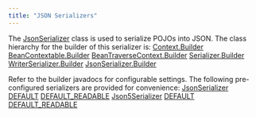 ```yaml
---
title: "JSON Serializers"
---
```


The [JsonSerializer](../apidocs/org/apache/juneau/json/JsonSerializer.html) class is used to serialize POJOs into JSON.
The class hierarchy for the builder of this serializer is:
<tree>
<node-0><java-abstract-class>[Context.Builder](../apidocs/org/apache/juneau/Context/Builder.html)</java-abstract-class></node-0>
<node-1><java-abstract-class>[BeanContextable.Builder](../apidocs/org/apache/juneau/BeanContextable/Builder.html)</java-abstract-class></node-1>
<node-2><java-abstract-class>[BeanTraverseContext.Builder](../apidocs/org/apache/juneau/BeanTraverseContext/Builder.html)</java-abstract-class></node-2>
<node-3><java-abstract-class>[Serializer.Builder](../apidocs/org/apache/juneau/serializer/Serializer/Builder.html)</java-abstract-class></node-3>
<node-4><java-abstract-class>[WriterSerializer.Builder](../apidocs/org/apache/juneau/serializer/WriterSerializer/Builder.html)</java-abstract-class></node-4>
<node-5><java-class>[JsonSerializer.Builder](../apidocs/org/apache/juneau/json/JsonSerializer/Builder.html)</java-class></node-5>
</tree>

Refer to the builder javadocs for configurable settings.
The following pre-configured serializers are provided for convenience:
<tree>
<node-0><java-class>[JsonSerializer](../apidocs/org/apache/juneau/json/JsonSerializer.html)</java-class></node-0>
<node-1><javac-field>[DEFAULT](../apidocs/org/apache/juneau/json/JsonSerializer.html#DEFAULT)</javac-field></node-1>
<node-1><javac-field>[DEFAULT_READABLE](../apidocs/org/apache/juneau/json/JsonSerializer.html#DEFAULT_READABLE)</javac-field></node-1>
<node-0><java-class>[Json5Serializer](../apidocs/org/apache/juneau/json/Json5Serializer.html)</java-class></node-0>
<node-1><javac-field>[DEFAULT](../apidocs/org/apache/juneau/json/Json5Serializer.html#DEFAULT)</javac-field></node-1>
<node-1><javac-field>[DEFAULT_READABLE](../apidocs/org/apache/juneau/json/Json5Serializer.html#DEFAULT_READABLE)</javac-field></node-1>
</tree>
